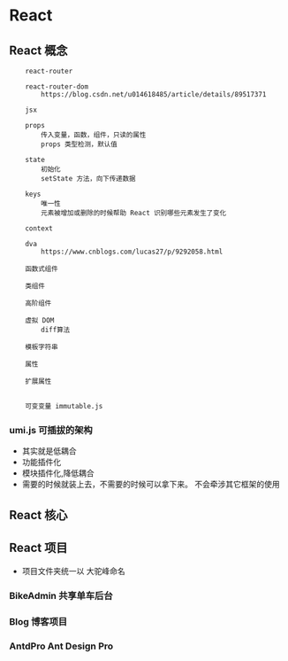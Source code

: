 # React

## React 概念
```
	react-router

	react-router-dom
		https://blog.csdn.net/u014618485/article/details/89517371

	jsx

	props
		传入变量，函数，组件，只读的属性
		props 类型检测，默认值

	state
		初始化
		setState 方法，向下传递数据

	keys
		唯一性
		元素被增加或删除的时候帮助 React 识别哪些元素发生了变化

	context

	dva
		https://www.cnblogs.com/lucas27/p/9292058.html

	函数式组件

	类组件

	高阶组件

	虚拟 DOM
		diff算法

	模板字符串

	属性

	扩展属性


	可变变量 immutable.js
```

### umi.js 可插拔的架构
* 其实就是低耦合
* 功能插件化
* 模块插件化,降低耦合
* 需要的时候就装上去，不需要的时候可以拿下来。 不会牵涉其它框架的使用



## React 核心




## React 项目
* 项目文件夹统一以 大驼峰命名

### BikeAdmin 共享单车后台

### Blog 博客项目

### AntdPro Ant Design Pro

